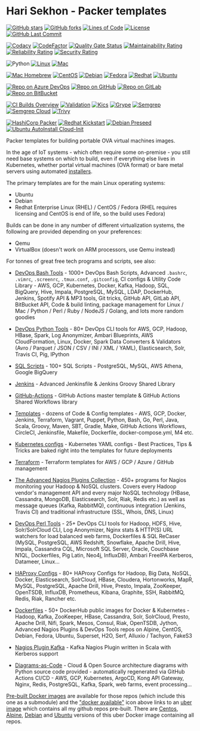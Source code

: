 # Hari Sekhon - Packer templates

[![GitHub stars](https://img.shields.io/github/stars/HariSekhon/Packer-templates?logo=github)](https://github.com/HariSekhon/Packer-templates/stargazers)
[![GitHub forks](https://img.shields.io/github/forks/HariSekhon/Packer-templates?logo=github)](https://github.com/HariSekhon/Packer-templates/network)
[![Lines of Code](https://img.shields.io/badge/lines%20of%20code-1k-lightgrey?logo=codecademy)](https://github.com/HariSekhon/Packer-templates#Hari-Sekhon---Packer-templates)
[![License](https://img.shields.io/badge/license-MIT-green)](https://github.com/HariSekhon/Packer-templates/blob/master/LICENSE)
[![GitHub Last Commit](https://img.shields.io/github/last-commit/HariSekhon/Packer-templates?logo=github)](https://github.com/HariSekhon/Packer-templates/commits/master)

[![Codacy](https://app.codacy.com/project/badge/Grade/19fb3e1bf45f494fb7332d4829cb3cd6)](https://www.codacy.com/gh/HariSekhon/Packer-templates/dashboard)
[![CodeFactor](https://www.codefactor.io/repository/github/harisekhon/Packer-templates/badge)](https://www.codefactor.io/repository/github/harisekhon/Packer-templates)
[![Quality Gate Status](https://sonarcloud.io/api/project_badges/measure?project=HariSekhon_Packer-templates&metric=alert_status)](https://sonarcloud.io/dashboard?id=HariSekhon_Packer-templates)
[![Maintainability Rating](https://sonarcloud.io/api/project_badges/measure?project=HariSekhon_Packer-templates&metric=sqale_rating)](https://sonarcloud.io/dashboard?id=HariSekhon_Packer-templates)
[![Reliability Rating](https://sonarcloud.io/api/project_badges/measure?project=HariSekhon_Packer-templates&metric=reliability_rating)](https://sonarcloud.io/dashboard?id=HariSekhon_Packer-templates)
[![Security Rating](https://sonarcloud.io/api/project_badges/measure?project=HariSekhon_Packer-templates&metric=security_rating)](https://sonarcloud.io/dashboard?id=HariSekhon_Packer-templates)

![Python](https://img.shields.io/badge/Python-3-blue)
[![Linux](https://img.shields.io/badge/OS-Linux-blue?logo=linux)](https://github.com/HariSekhon/DevOps-Bash-tools#hari-sekhon---devops-bash-tools)
[![Mac](https://img.shields.io/badge/OS-Mac-blue?logo=apple)](https://github.com/HariSekhon/DevOps-Bash-tools#hari-sekhon---devops-bash-tools)

[![Mac Homebrew](https://img.shields.io/badge/Mac-Homebrew-999999?logo=apple&logoColor=white)](https://brew.sh/)
[![CentOS](https://img.shields.io/badge/Linux-CentOS-red?logo=centos&color=262577&logoColor=white)](https://www.centos.org/)
[![Debian](https://img.shields.io/badge/Linux-Debian-red?logo=debian&color=A81D33)](https://www.debian.org/)
[![Fedora](https://img.shields.io/badge/Linux-Fedora-294172?logo=fedora)](https://getfedora.org/)
[![Redhat](https://img.shields.io/badge/Linux-Redhat-red?logo=red%20hat)](https://www.redhat.com/en)
[![Ubuntu](https://img.shields.io/badge/Linux-Ubuntu-orange?logo=ubuntu&logoColor=white)](https://ubuntu.com/)

[![Repo on Azure DevOps](https://img.shields.io/badge/repo-Azure%20DevOps-0078D7?logo=azure%20devops)](https://dev.azure.com/HariSekhon/GitHub/_git/Packer-templates)
[![Repo on GitHub](https://img.shields.io/badge/repo-GitHub-2088FF?logo=github)](https://github.com/HariSekhon/Packer-templates)
[![Repo on GitLab](https://img.shields.io/badge/repo-GitLab-FCA121?logo=gitlab)](https://gitlab.com/HariSekhon/Packer-templates)
[![Repo on BitBucket](https://img.shields.io/badge/repo-BitBucket-0052CC?logo=bitbucket)](https://bitbucket.org/HariSekhon/Packer-templates)

[![CI Builds Overview](https://img.shields.io/badge/CI%20Builds-Overview%20Page-blue?logo=circleci)](https://harisekhon.github.io/CI-CD/)
[![Validation](https://github.com/HariSekhon/Packer-templates/actions/workflows/validate.yaml/badge.svg)](https://github.com/HariSekhon/Packer-templates/actions/workflows/validate.yaml)
[![Kics](https://github.com/HariSekhon/Packer-templates/actions/workflows/kics.yaml/badge.svg)](https://github.com/HariSekhon/Packer-templates/actions/workflows/kics.yaml)
[![Grype](https://github.com/HariSekhon/Packer-templates/actions/workflows/grype.yaml/badge.svg)](https://github.com/HariSekhon/Packer-templates/actions/workflows/grype.yaml)
[![Semgrep](https://github.com/HariSekhon/Packer-templates/actions/workflows/semgrep.yaml/badge.svg)](https://github.com/HariSekhon/Packer-templates/actions/workflows/semgrep.yaml)
[![Semgrep Cloud](https://github.com/HariSekhon/Packer-templates/actions/workflows/semgrep-cloud.yaml/badge.svg)](https://github.com/HariSekhon/Packer-templates/actions/workflows/semgrep-cloud.yaml)
[![Trivy](https://github.com/HariSekhon/Packer-templates/actions/workflows/trivy.yaml/badge.svg)](https://github.com/HariSekhon/Packer-templates/actions/workflows/trivy.yaml)

[![HashiCorp Packer](https://github.com/HariSekhon/Packer-templates/actions/workflows/packer.yaml/badge.svg)](https://github.com/HariSekhon/Packer-templates/actions/workflows/packer.yaml)
[![Redhat Kickstart](https://github.com/HariSekhon/Packer-templates/actions/workflows/kickstart.yaml/badge.svg)](https://github.com/HariSekhon/Packer-templates/actions/workflows/kickstart.yaml)
[![Debian Preseed](https://github.com/HariSekhon/Packer-templates/actions/workflows/preseed.yaml/badge.svg)](https://github.com/HariSekhon/Packer-templates/actions/workflows/preseed.yaml)
[![Ubuntu AutoInstall Cloud-Init](https://github.com/HariSekhon/Packer-templates/actions/workflows/autoinstall-user-data.yaml/badge.svg)](https://github.com/HariSekhon/Packer-templates/actions/workflows/autoinstall-user-data.yaml)

Packer templates for building portable OVA virtual machines images.

In the age of IoT systems - which often require some on-premise - you still need base systems on which to build, even if everything else lives in Kubernetes, whether portal virtual machines (OVA format) or bare metal servers using automated [installers](https://github.com/HariSekhon/Packer-templates/tree/main/installers).

The primary templates are for the main Linux operating systems:

- Ubuntu
- Debian
- Redhat Enterprise Linux (RHEL) / CentOS / Fedora (RHEL requires licensing and CentOS is end of life, so the build uses Fedora)

Builds can be done in any number of different virtualization systems, the following are provided depending on your preferences:

- Qemu
- VirtualBox (doesn't work on ARM processors, use Qemu instead)


For tonnes of great free tech programs and scripts, see also:

- [DevOps Bash Tools](https://github.com/HariSekhon/DevOps-Bash-tools) - 1000+ DevOps Bash Scripts, Advanced `.bashrc`, `.vimrc`, `.screenrc`, `.tmux.conf`, `.gitconfig`, CI configs & Utility Code Library - AWS, GCP, Kubernetes, Docker, Kafka, Hadoop, SQL, BigQuery, Hive, Impala, PostgreSQL, MySQL, LDAP, DockerHub, Jenkins, Spotify API & MP3 tools, Git tricks, GitHub API, GitLab API, BitBucket API, Code & build linting, package management for Linux / Mac / Python / Perl / Ruby / NodeJS / Golang, and lots more random goodies

- [DevOps Python Tools](https://github.com/HariSekhon/DevOps-Python-tools) - 80+ DevOps CLI tools for AWS, GCP, Hadoop, HBase, Spark, Log Anonymizer, Ambari Blueprints, AWS CloudFormation, Linux, Docker, Spark Data Converters & Validators (Avro / Parquet / JSON / CSV / INI / XML / YAML), Elasticsearch, Solr, Travis CI, Pig, IPython

- [SQL Scripts](https://github.com/HariSekhon/SQL-scripts) - 100+ SQL Scripts - PostgreSQL, MySQL, AWS Athena, Google BigQuery

- [Jenkins](https://github.com/HariSekhon/Jenkins) - Advanced Jenkinsfile & Jenkins Groovy Shared Library

- [GitHub-Actions](https://github.com/HariSekhon/GitHub-Actions) - GitHub Actions master template & GitHub Actions Shared Workflows library

- [Templates](https://github.com/HariSekhon/Templates) - dozens of Code & Config templates - AWS, GCP, Docker, Jenkins, Terraform, Vagrant, Puppet, Python, Bash, Go, Perl, Java, Scala, Groovy, Maven, SBT, Gradle, Make, GitHub Actions Workflows, CircleCI, Jenkinsfile, Makefile, Dockerfile, docker-compose.yml, M4 etc.

- [Kubernetes configs](https://github.com/HariSekhon/Kubernetes-configs) - Kubernetes YAML configs - Best Practices, Tips & Tricks are baked right into the templates for future deployments

- [Terraform](https://github.com/HariSekhon/Terraform) - Terraform templates for AWS / GCP / Azure / GitHub management

- [The Advanced Nagios Plugins Collection](https://github.com/HariSekhon/Nagios-Plugins) - 450+ programs for Nagios monitoring your Hadoop & NoSQL clusters. Covers every Hadoop vendor's management API and every major NoSQL technology (HBase, Cassandra, MongoDB, Elasticsearch, Solr, Riak, Redis etc.) as well as message queues (Kafka, RabbitMQ), continuous integration (Jenkins, Travis CI) and traditional infrastructure (SSL, Whois, DNS, Linux)

- [DevOps Perl Tools](https://github.com/harisekhon/perl-tools) - 25+ DevOps CLI tools for Hadoop, HDFS, Hive, Solr/SolrCloud CLI, Log Anonymizer, Nginx stats & HTTP(S) URL watchers for load balanced web farms, Dockerfiles & SQL ReCaser (MySQL, PostgreSQL, AWS Redshift, Snowflake, Apache Drill, Hive, Impala, Cassandra CQL, Microsoft SQL Server, Oracle, Couchbase N1QL, Dockerfiles, Pig Latin, Neo4j, InfluxDB), Ambari FreeIPA Kerberos, Datameer, Linux...

- [HAProxy Configs](https://github.com/HariSekhon/HAProxy-configs) - 80+ HAProxy Configs for Hadoop, Big Data, NoSQL, Docker, Elasticsearch, SolrCloud, HBase, Cloudera, Hortonworks, MapR, MySQL, PostgreSQL, Apache Drill, Hive, Presto, Impala, ZooKeeper, OpenTSDB, InfluxDB, Prometheus, Kibana, Graphite, SSH, RabbitMQ, Redis, Riak, Rancher etc.

- [Dockerfiles](https://github.com/HariSekhon/Dockerfiles) - 50+ DockerHub public images for Docker & Kubernetes - Hadoop, Kafka, ZooKeeper, HBase, Cassandra, Solr, SolrCloud, Presto, Apache Drill, Nifi, Spark, Mesos, Consul, Riak, OpenTSDB, Jython, Advanced Nagios Plugins & DevOps Tools repos on Alpine, CentOS, Debian, Fedora, Ubuntu, Superset, H2O, Serf, Alluxio / Tachyon, FakeS3

- [Nagios Plugin Kafka](https://github.com/HariSekhon/Nagios-Plugin-Kafka) - Kafka Nagios Plugin written in Scala with Kerberos support

- [Diagrams-as-Code](https://github.com/HariSekhon/Diagrams-as-Code) - Cloud & Open Source architecture diagrams with Python source code provided - automatically regenerated via GitHub Actions CI/CD - AWS, GCP, Kubernetes, ArgoCD, Kong API Gateway, Nginx, Redis, PostgreSQL, Kafka, Spark, web farms, event processing...

[Pre-built Docker images](https://hub.docker.com/u/harisekhon/) are available for those repos (which include this one as a submodule) and the ["docker available"](https://hub.docker.com/r/harisekhon/centos-github/)  icon above links to an [uber image](https://hub.docker.com/r/harisekhon/centos-github/) which contains all my github repos pre-built. There are [Centos](https://hub.docker.com/r/harisekhon/centos-github/), [Alpine](https://hub.docker.com/r/harisekhon/alpine-github/), [Debian](https://hub.docker.com/r/harisekhon/debian-github/) and [Ubuntu](https://hub.docker.com/r/harisekhon/ubuntu-github/) versions of this uber Docker image containing all repos.
